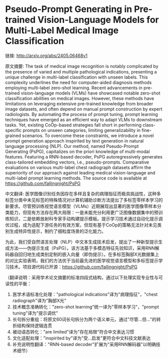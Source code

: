 # Pseudo-Prompt Generating in Pre-trained Vision-Language Models for Multi-Label Medical Image Classification

链接: http://arxiv.org/abs/2405.06468v1

原文摘要:
The task of medical image recognition is notably complicated by the presence
of varied and multiple pathological indications, presenting a unique challenge
in multi-label classification with unseen labels. This complexity underlines
the need for computer-aided diagnosis methods employing multi-label zero-shot
learning. Recent advancements in pre-trained vision-language models (VLMs) have
showcased notable zero-shot classification abilities on medical images.
However, these methods have limitations on leveraging extensive pre-trained
knowledge from broader image datasets, and often depend on manual prompt
construction by expert radiologists. By automating the process of prompt
tuning, prompt learning techniques have emerged as an efficient way to adapt
VLMs to downstream tasks. Yet, existing CoOp-based strategies fall short in
performing class-specific prompts on unseen categories, limiting
generalizability in fine-grained scenarios. To overcome these constraints, we
introduce a novel prompt generation approach inspirited by text generation in
natural language processing (NLP). Our method, named Pseudo-Prompt Generating
(PsPG), capitalizes on the priori knowledge of multi-modal features. Featuring
a RNN-based decoder, PsPG autoregressively generates class-tailored embedding
vectors, i.e., pseudo-prompts. Comparative evaluations on various multi-label
chest radiograph datasets affirm the superiority of our approach against
leading medical vision-language and multi-label prompt learning methods. The
source code is available at https://github.com/fallingnight/PsPG

中文翻译:
医学图像识别任务因存在多样且复杂的病理指征而极具挑战性，这种多标签分类中未见标签的特殊情况对计算机辅助诊断方法提出了多标签零样本学习的新要求。尽管预训练视觉语言模型（VLMs）近期展现出显著的医学图像零样本分类能力，但现有方法存在两大局限：一是未能充分利用更广泛图像数据集中的预训练知识，二是依赖放射科专家手动构建提示模板。提示学习技术通过自动化提示调优过程，成为适配下游任务的有效方案，但现有基于CoOp的策略无法针对未见类别生成特异性提示，制约了细粒度场景的泛化能力。

为此，我们受自然语言处理（NLP）中文本生成技术启发，提出了一种新型提示生成方法——伪提示生成（PsPG）。该方法基于多模态特征先验知识，采用RNN解码器自回归地生成类别定制的嵌入向量（即伪提示）。在多标签胸部X光数据集上的对比实验表明，我们的方法优于当前最先进的医学视觉语言模型和多标签提示学习技术。项目源代码已开源：https://github.com/fallingnight/PsPG

（翻译说明：采用学术论文摘要的标准四段式结构，通过以下处理实现专业性与可读性的平衡：
1. 医学术语标准化处理："pathological indications"译为"病理指征"，"chest radiograph"译为"胸部X光"
2. 技术概念准确转化："zero-shot learning"统一译为"零样本学习"，"prompt tuning"译为"提示调优"
3. 长句拆分重组：将原文60词长句拆分为两个语义单元，通过"尽管...但..."的转折结构保持逻辑连贯
4. 被动语态转化："are limited"译为"存在局限"符合中文表达习惯
5. 文化适配处理："inspirited by"译为"受...启发"更符合中文科技文献表达
6. 补充说明性翻译："RNN-based decoder"扩展为"采用RNN解码器"以明确技术细节）
